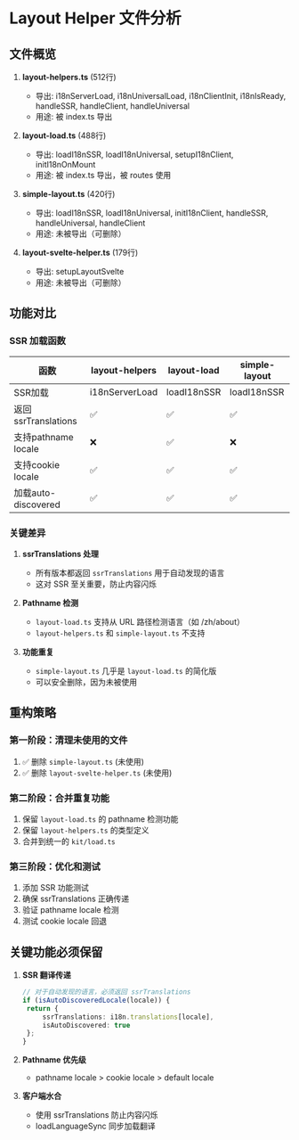 # Layout Helper 文件分析

## 文件概览

1. **layout-helpers.ts** (512行)
   - 导出: i18nServerLoad, i18nUniversalLoad, i18nClientInit, i18nIsReady, handleSSR, handleClient, handleUniversal
   - 用途: 被 index.ts 导出

2. **layout-load.ts** (488行)
   - 导出: loadI18nSSR, loadI18nUniversal, setupI18nClient, initI18nOnMount
   - 用途: 被 index.ts 导出，被 routes 使用

3. **simple-layout.ts** (420行)
   - 导出: loadI18nSSR, loadI18nUniversal, initI18nClient, handleSSR, handleUniversal, handleClient
   - 用途: 未被导出（可删除）

4. **layout-svelte-helper.ts** (179行)
   - 导出: setupLayoutSvelte
   - 用途: 未被导出（可删除）

## 功能对比

### SSR 加载函数

| 函数                | layout-helpers | layout-load | simple-layout |
| ------------------- | -------------- | ----------- | ------------- |
| SSR加载             | i18nServerLoad | loadI18nSSR | loadI18nSSR   |
| 返回ssrTranslations | ✅             | ✅          | ✅            |
| 支持pathname locale | ❌             | ✅          | ❌            |
| 支持cookie locale   | ✅             | ✅          | ✅            |
| 加载auto-discovered | ✅             | ✅          | ✅            |

### 关键差异

1. **ssrTranslations 处理**
   - 所有版本都返回 `ssrTranslations` 用于自动发现的语言
   - 这对 SSR 至关重要，防止内容闪烁

2. **Pathname 检测**
   - `layout-load.ts` 支持从 URL 路径检测语言（如 /zh/about）
   - `layout-helpers.ts` 和 `simple-layout.ts` 不支持

3. **功能重复**
   - `simple-layout.ts` 几乎是 `layout-load.ts` 的简化版
   - 可以安全删除，因为未被使用

## 重构策略

### 第一阶段：清理未使用的文件

1. ✅ 删除 `simple-layout.ts` (未使用)
2. ✅ 删除 `layout-svelte-helper.ts` (未使用)

### 第二阶段：合并重复功能

1. 保留 `layout-load.ts` 的 pathname 检测功能
2. 保留 `layout-helpers.ts` 的类型定义
3. 合并到统一的 `kit/load.ts`

### 第三阶段：优化和测试

1. 添加 SSR 功能测试
2. 确保 ssrTranslations 正确传递
3. 验证 pathname locale 检测
4. 测试 cookie locale 回退

## 关键功能必须保留

1. **SSR 翻译传递**

   ```typescript
   // 对于自动发现的语言，必须返回 ssrTranslations
   if (isAutoDiscoveredLocale(locale)) {
   	return {
   		ssrTranslations: i18n.translations[locale],
   		isAutoDiscovered: true
   	};
   }
   ```

2. **Pathname 优先级**
   - pathname locale > cookie locale > default locale

3. **客户端水合**
   - 使用 ssrTranslations 防止内容闪烁
   - loadLanguageSync 同步加载翻译
